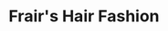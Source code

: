 ---
title: "Frair's Hair Fashion"
url: /daytona-beach-shores/frairs-hair-fashion/
shop: hairdresser
---